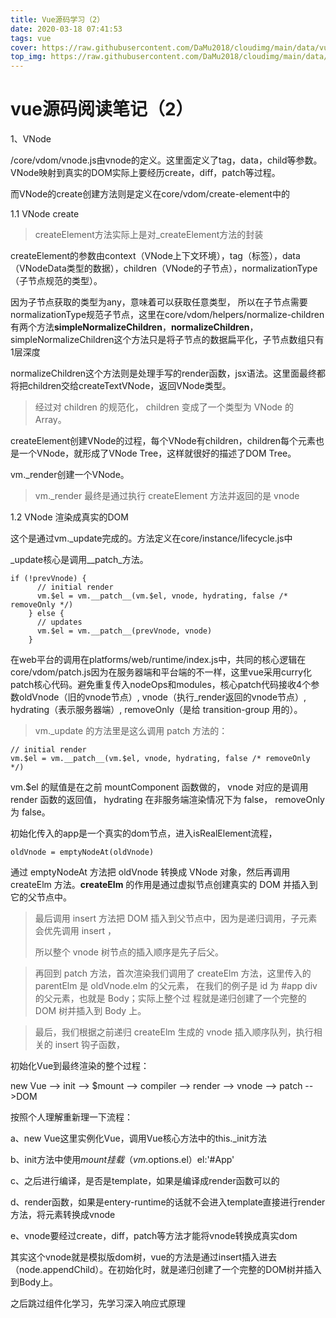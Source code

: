 ```yaml
---
title: Vue源码学习（2）
date: 2020-03-18 07:41:53
tags: vue
cover: https://raw.githubusercontent.com/DaMu2018/cloudimg/main/data/vue.png
top_img: https://raw.githubusercontent.com/DaMu2018/cloudimg/main/data/ready-to-go.jpg
---
```

# vue源码阅读笔记（2）

1、VNode

/core/vdom/vnode.js由vnode的定义。这里面定义了tag，data，child等参数。VNode映射到真实的DOM实际上要经历create，diff，patch等过程。

而VNode的create创建方法则是定义在core/vdom/create-element中的

1.1 VNode create

> createElement方法实际上是对_createElement方法的封装

createElement的参数由context（VNode上下文环境），tag（标签），data（VNodeData类型的数据），children（VNode的子节点），normalizationType（子节点规范的类型）。

因为子节点获取的类型为any，意味着可以获取任意类型， 所以在子节点需要normalizationType规范子节点，这里在core/vdom/helpers/normalize-children有两个方法**simpleNormalizeChildren**，**normalizeChildren**，simpleNormalizeChildren这个方法只是将子节点的数据扁平化，子节点数组只有1层深度

normalizeChildren这个方法则是处理手写的render函数，jsx语法。这里面最终都将把children交给createTextVNode，返回VNode类型。

> 经过对 children 的规范化， children 变成了⼀个类型为 VNode 的 Array。

createElement创建VNode的过程，每个VNode有children，children每个元素也是一个VNode，就形成了VNode Tree，这样就很好的描述了DOM Tree。

vm._render创建一个VNode。

> vm._render 最终是通过执⾏ createElement ⽅法并返回的是 vnode

1.2 VNode 渲染成真实的DOM

这个是通过vm._update完成的。方法定义在core/instance/lifecycle.js中

\_update核心是调用\_\_patch_方法。

```
if (!prevVnode) {
      // initial render
      vm.$el = vm.__patch__(vm.$el, vnode, hydrating, false /* removeOnly */)
    } else {
      // updates
      vm.$el = vm.__patch__(prevVnode, vnode)
    }
```

在web平台的调用在platforms/web/runtime/index.js中，共同的核心逻辑在core/vdom/patch.js因为在服务器端和平台端的不一样，这里vue采用curry化patch核心代码。避免重复传入nodeOps和modules，核心patch代码接收4个参数oldVnode（旧的vnode节点）, vnode（执行_render返回的vnode节点）, hydrating（表示服务器端）, removeOnly（是给 transition-group ⽤的）。

>  vm._update 的⽅法⾥是这么调⽤ patch ⽅法的：

```
// initial render 
vm.$el = vm.__patch__(vm.$el, vnode, hydrating, false /* removeOnly */)
```

vm.$el 的赋值是在之前 mountComponent 函数做的， vnode 对应的是调⽤ render 函数的返回值， hydrating 在⾮服务端渲染情况下为 false， removeOnly 为 false。

初始化传入的app是一个真实的dom节点，进入isRealElement流程，

```
oldVnode = emptyNodeAt(oldVnode)
```

通过 emptyNodeAt ⽅法把 oldVnode 转换成 VNode 对象，然后再调⽤ createElm ⽅法。**createElm** 的作⽤是通过虚拟节点创建真实的 DOM 并插⼊到它的⽗节点中。

> 最后调⽤ insert ⽅法把 DOM 插⼊到⽗节点中，因为是递归调⽤，⼦元素会优先调⽤ insert ， 
>
> 所以整个 vnode 树节点的插⼊顺序是先⼦后⽗。

> 再回到 patch ⽅法，⾸次渲染我们调⽤了 createElm ⽅法，这⾥传⼊的 parentElm 是 oldVnode.elm 的⽗元素， 在我们的例⼦是 id 为 #app div 的⽗元素，也就是 Body；实际上整个过 程就是递归创建了⼀个完整的 DOM 树并插⼊到 Body 上。

> 最后，我们根据之前递归 createElm ⽣成的 vnode 插⼊顺序队列，执⾏相关的 insert 钩⼦函数，

初始化Vue到最终渲染的整个过程：

new Vue --> init --> $mount --> compiler --> render --> vnode --> patch -->DOM

按照个人理解重新理一下流程：

a、new Vue这里实例化Vue，调用Vue核心方法中的this._init方法

b、init方法中使用$mount挂载（vm.$options.el）el:'#App'

c、之后进行编译，是否是template，如果是编译成render函数可以的

d、render函数，如果是entery-runtime的话就不会进入template直接进行render方法，将元素转换成vnode

e、vnode要经过create，diff，patch等方法才能将vnode转换成真实dom

其实这个vnode就是模拟版dom树，vue的方法是通过insert插入进去（node.appendChild）。在初始化时，就是递归创建了一个完整的DOM树并插入到Body上。

之后跳过组件化学习，先学习深入响应式原理